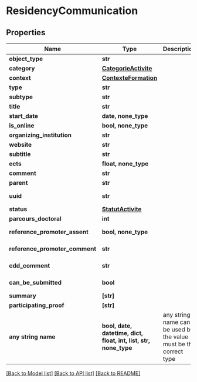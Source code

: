 # ResidencyCommunication


## Properties
Name | Type | Description | Notes
------------ | ------------- | ------------- | -------------
**object_type** | **str** |  | 
**category** | [**CategorieActivite**](CategorieActivite.md) |  | 
**context** | [**ContexteFormation**](ContexteFormation.md) |  | 
**type** | **str** |  | 
**subtype** | **str** |  | 
**title** | **str** |  | 
**start_date** | **date, none_type** |  | 
**is_online** | **bool, none_type** |  | 
**organizing_institution** | **str** |  | 
**website** | **str** |  | 
**subtitle** | **str** |  | 
**ects** | **float, none_type** |  | 
**comment** | **str** |  | 
**parent** | **str** |  | 
**uuid** | **str** |  | [optional] [readonly] 
**status** | [**StatutActivite**](StatutActivite.md) |  | [optional] 
**parcours_doctoral** | **int** |  | [optional] 
**reference_promoter_assent** | **bool, none_type** |  | [optional] [readonly] 
**reference_promoter_comment** | **str** |  | [optional] [readonly] 
**cdd_comment** | **str** |  | [optional] [readonly] 
**can_be_submitted** | **bool** |  | [optional] [readonly] 
**summary** | **[str]** |  | [optional] 
**participating_proof** | **[str]** |  | [optional] 
**any string name** | **bool, date, datetime, dict, float, int, list, str, none_type** | any string name can be used but the value must be the correct type | [optional]

[[Back to Model list]](../README.md#documentation-for-models) [[Back to API list]](../README.md#documentation-for-api-endpoints) [[Back to README]](../README.md)


